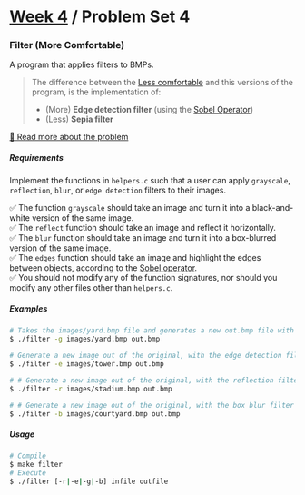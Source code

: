 # [Week 4](../../) / Problem Set 4

### Filter (More Comfortable)

A program that applies filters to BMPs.

> The difference between the [Less comfortable](../less) and this versions of the program, is the implementation of:
>
> -   (More) **Edge detection filter** (using the [Sobel Operator](https://en.wikipedia.org/wiki/Sobel_operator))
> -   (Less) **Sepia filter**

[🔗 Read more about the problem](https://cs50.harvard.edu/x/2021/psets/4/filter/more)

##### Requirements

Implement the functions in `helpers.c` such that a user can apply `grayscale`, `reflection`, `blur`, or `edge detection` filters to their images.

:white_check_mark: The function `grayscale` should take an image and turn it into a black-and-white version of the same image.\
:white_check_mark: The `reflect` function should take an image and reflect it horizontally.\
:white_check_mark: The `blur` function should take an image and turn it into a box-blurred version of the same image.\
:white_check_mark: The `edges` function should take an image and highlight the edges between objects, according to the [Sobel operator](https://en.wikipedia.org/wiki/Sobel_operator).\
:white_check_mark: You should not modify any of the function signatures, nor should you modify any other files other than `helpers.c`.

##### Examples

```bash
# Takes the images/yard.bmp file and generates a new out.bmp file with the grayscale filter on it.
$ ./filter -g images/yard.bmp out.bmp

# Generate a new image out of the original, with the edge detection filter using the Sobel operator formula
$ ./filter -e images/tower.bmp out.bmp

# # Generate a new image out of the original, with the reflection filter
$ ./filter -r images/stadium.bmp out.bmp

# # Generate a new image out of the original, with the box blur filter
$ ./filter -b images/courtyard.bmp out.bmp
```

##### Usage

```bash
# Compile
$ make filter
# Execute
$ ./filter [-r|-e|-g|-b] infile outfile
```
